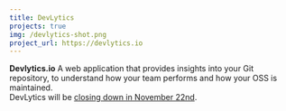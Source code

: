 ```yaml
---
title: DevLytics
projects: true
img: /devlytics-shot.png
project_url: https://devlytics.io
---
```


**Devlytics.io**
A web application that provides insights into your Git repository, to understand how your team performs and how your OSS is maintained.
<br />
DevLytics will be <a href="/devlytics-will-shut-down-in-the-end-of-2020/">closing down in November 22nd</a>.